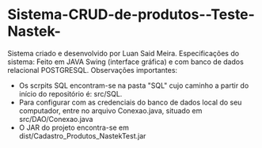 # Sistema-CRUD-de-produtos--Teste-Nastek-
Sistema criado e desenvolvido por Luan Said Meira.
Especificações do sistema: Feito em JAVA Swing (interface gráfica) e com banco de dados relacional POSTGRESQL.
Observações importantes: 
   - Os scrpits SQL encontram-se na pasta "SQL" cujo caminho a partir do início do repositório é: src/SQL.
   - Para configurar com as credenciais do banco de dados local do seu computador, entre no arquivo Conexao.java, situado em src/DAO/Conexao.java
   - O JAR do projeto encontra-se em dist/Cadastro_Produtos_NastekTest.jar
   
